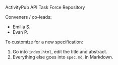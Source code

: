 ActivityPub API Task Force Repository

Conveners / co-leads:
* Emilia S.
* Evan P.

To customize for a new specification:

1. Go into `index.html`, edit the title and abstract.
2. Everything else goes into `spec.md`, in Markdown.

